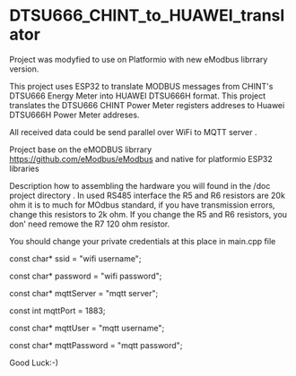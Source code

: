 # DTSU666_CHINT_to_HUAWEI_translator
Project was modyfied to use on Platformio with new eModbus librrary version. 

This project uses ESP32 to translate MODBUS messages from CHINT's DTSU666 Energy Meter into HUAWEI DTSU666H format.
This project translates the DTSU666 CHINT Power Meter registers addreses to Huawei DTSU666H Power Meter addreses.

All received data could be send  parallel over WiFi to MQTT server .

Project base on the eMODBUS librrary  https://github.com/eModbus/eModbus and native for platformio ESP32 libraries

Description how to assembling the hardware you will found in the /doc project directory . In used RS485 interface the R5 and R6 resistors are 20k ohm it is to much for MOdbus standard, if you have transmission errors, change this resistors to 2k ohm.
If you change the R5 and R6 resistors,  you don' need remowe the R7 120 ohm resistor.

You should change your private credentials at this place in main.cpp file

const char* ssid = "wifi username";

const char* password = "wifi password";

const char* mqttServer = "mqtt server";

const int mqttPort = 1883;

const char* mqttUser = "mqtt username";

const char* mqttPassword = "mqtt password";



Good Luck:-)
